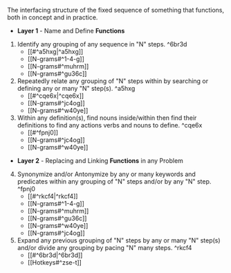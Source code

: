 The interfacing structure of the fixed sequence of something that functions, both in concept and in practice.

- **Layer 1** - Name and Define **Functions**
1. Identify any grouping of any sequence in "N" steps. ^6br3d
	- [[#^a5hxg|^a5hxg]]
	- [[N-grams#^1-4-g]]
	- [[N-grams#^muhrm]]
	- [[N-grams#^gu36c]]
2. Repeatedly relate any grouping of "N" steps within by searching or defining any or many "N" step(s). ^a5hxg
    - [[#^cqe6x|^cqe6x]]
    - [[N-grams#^jc4og]]
    - [[N-grams#^w40ye]]
3. Within any definition(s), find nouns inside/within then find their definitions to find any actions verbs and nouns to define. ^cqe6x
    - [[#^fpnj0]]
    - [[N-grams#^jc4og]]
    - [[N-grams#^w40ye]]
- **Layer 2** - Replacing and Linking **Functions** in any Problem 
4. Synonymize and/or Antonymize by any or many keywords and predicates within any grouping of "N" steps and/or by any "N" step. ^fpnj0
	- [[#^rkcf4|^rkcf4]]
	- [[N-grams#^1-4-g]]
	- [[N-grams#^muhrm]]
	- [[N-grams#^gu36c]]
	- [[N-grams#^w40ye]]
	- [[N-grams#^jc4og]]
5. Expand any previous grouping of "N" steps  by any or many "N" step(s) and/or divide any grouping by pacing "N" many steps. ^rkcf4
    - [[#^6br3d|^6br3d]]
    - [[Hotkeys#^zse-t]]